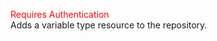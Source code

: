 <span style="color:red">Requires Authentication</span>  
Adds a variable type resource to the repository.
